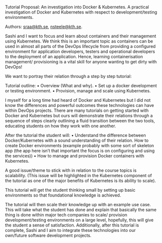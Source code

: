 Tutorial Proposal: An investigation into Docker & Kubernetes.
A practical investigation of Docker and Kubernetes with respect to development/testing environments.

Authors: sraa@kth.se, nsteele@kth.se. 

Sashi and I want to focus and learn about containers and their management using Kubernetes. We think this is an important topic as containers can be used in almost all parts of the DevOps lifecycle from providing a configured environment for application developers, testers and operational developers to the deployment of an application. Hence, learning containerisation management/ provisioning is a vital skill for anyone wanting to get dirty with DevOps!

We want to portray their relation through a step by step tutorial:

Tutorial outline: 
•	Overview (What and why).
•	Set up a docker development or testing environment.
•	Provision, manage and scale using Kubernetes.
 
I myself for a long time had heard of Docker and Kubernetes but I did not know the differences and powerful outcomes these technologies can have within DevOps projects.
There are many tutorials on getting started with Docker and Kubernetes but ours will demonstrate their relations through a sequence of steps clearly outlining a fluid transition between the two tools, educating students on how they work with one another.

After the tutorial the student will:
•	Understand the difference between Docker/Kubernetes with a sound understanding of their relation. How to create Docker environments (example probably with some sort of skeleton app (the app here isn’t that important the focus is on configuring and using the services))
•	How to manage and provision Docker containers with Kubernetes.
 
A good issue/theme to stick with in relation to the course topics is scalability. (This issue will be highlighted in the Kubernetes component of the tutorial as one of the major benefits of Kubernetes is its ability to scale). 

This tutorial will get the student thinking small by setting up basic environments so that foundational knowledge is achieved.

The tutorial will then scale their knowledge up with an example use case. This will take what the student has done and explain that basically the same thing is done within major tech companies to scale/ provision development/testing environments on a large level, hopefully, this will give the student a sense of satisfaction.
Additionally, after this tutorial is complete, Sashi and I aim to integrate these technologies into our own/future software development projects.

